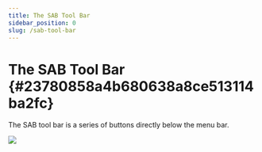 ```yaml
---
title: The SAB Tool Bar
sidebar_position: 0
slug: /sab-tool-bar
---
```


# The SAB Tool Bar {#23780858a4b680638a8ce513114ba2fc}

The SAB tool bar is a series of buttons directly below the menu bar.

![](/notion_imgs/sab-tool-bar.23780858-a4b6-8099-8acc-d56bdf44e8e2.png)

